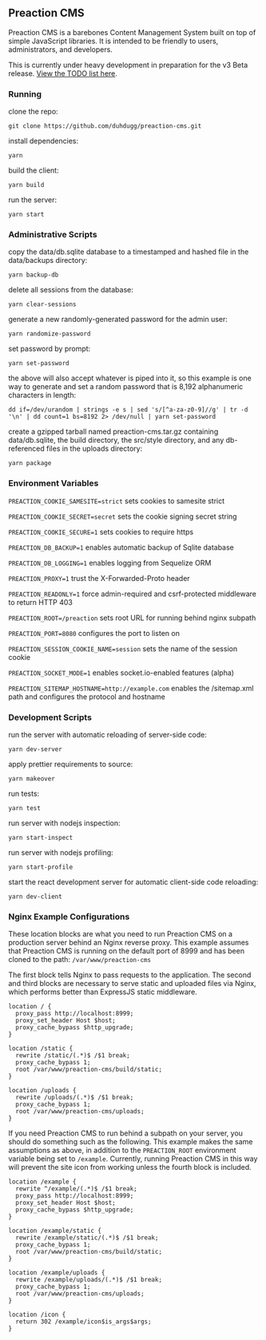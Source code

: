 ## Preaction CMS

Preaction CMS is a barebones Content Management System built on top of simple JavaScript libraries. It is intended to be friendly to users, administrators, and developers.

This is currently under heavy development in preparation for the v3 Beta release. [View the TODO list here](TODO-v3.md).

### Running

clone the repo:

`git clone https://github.com/duhdugg/preaction-cms.git`

install dependencies:

`yarn`

build the client:

`yarn build`

run the server:

`yarn start`

### Administrative Scripts

copy the data/db.sqlite database to a timestamped and hashed file in the data/backups directory:

`yarn backup-db`

delete all sessions from the database:

`yarn clear-sessions`

generate a new randomly-generated password for the admin user:

`yarn randomize-password`

set password by prompt:

`yarn set-password`

the above will also accept whatever is piped into it, so this example is one way to generate and set a random password that is 8,192 alphanumeric characters in length:

`dd if=/dev/urandom | strings -e s | sed 's/[^a-za-z0-9]//g' | tr -d '\n' | dd count=1 bs=8192 2> /dev/null | yarn set-password`

create a gzipped tarball named preaction-cms.tar.gz containing data/db.sqlite, the build directory, the src/style directory, and any db-referenced files in the uploads directory:

`yarn package`

### Environment Variables

`PREACTION_COOKIE_SAMESITE=strict` sets cookies to samesite strict

`PREACTION_COOKIE_SECRET=secret` sets the cookie signing secret string

`PREACTION_COOKIE_SECURE=1` sets cookies to require https

`PREACTION_DB_BACKUP=1` enables automatic backup of Sqlite database

`PREACTION_DB_LOGGING=1` enables logging from Sequelize ORM

`PREACTION_PROXY=1` trust the X-Forwarded-Proto header

`PREACTION_READONLY=1` force admin-required and csrf-protected middleware to return HTTP 403

`PREACTION_ROOT=/preaction` sets root URL for running behind nginx subpath

`PREACTION_PORT=8080` configures the port to listen on

`PREACTION_SESSION_COOKIE_NAME=session` sets the name of the session cookie

`PREACTION_SOCKET_MODE=1` enables socket.io-enabled features (alpha)

`PREACTION_SITEMAP_HOSTNAME=http://example.com` enables the /sitemap.xml path and configures the protocol and hostname

### Development Scripts

run the server with automatic reloading of server-side code:

`yarn dev-server`

apply prettier requirements to source:

`yarn makeover`

run tests:

`yarn test`

run server with nodejs inspection:

`yarn start-inspect`

run server with nodejs profiling:

`yarn start-profile`

start the react development server for automatic client-side code reloading:

`yarn dev-client`

### Nginx Example Configurations

These location blocks are what you need to run Preaction CMS on a production server behind an Nginx reverse proxy.
This example assumes that Preaction CMS is running on the default port of 8999 and has been cloned to the path: `/var/www/preaction-cms`

The first block tells Nginx to pass requests to the application.
The second and third blocks are necessary to serve static and uploaded files via Nginx, which performs better than ExpressJS static middleware.

```
location / {
  proxy_pass http://localhost:8999;
  proxy_set_header Host $host;
  proxy_cache_bypass $http_upgrade;
}

location /static {
  rewrite /static/(.*)$ /$1 break;
  proxy_cache_bypass 1;
  root /var/www/preaction-cms/build/static;
}

location /uploads {
  rewrite /uploads/(.*)$ /$1 break;
  proxy_cache_bypass 1;
  root /var/www/preaction-cms/uploads;
}
```

If you need Preaction CMS to run behind a subpath on your server, you should do something such as the following.
This example makes the same assumptions as above, in addition to the `PREACTION_ROOT` environment variable being set to `/example`.
Currently, running Preaction CMS in this way will prevent the site icon from working unless the fourth block is included.

```
location /example {
  rewrite ^/example/(.*)$ /$1 break;
  proxy_pass http://localhost:8999;
  proxy_set_header Host $host;
  proxy_cache_bypass $http_upgrade;
}

location /example/static {
  rewrite /example/static/(.*)$ /$1 break;
  proxy_cache_bypass 1;
  root /var/www/preaction-cms/build/static;
}

location /example/uploads {
  rewrite /example/uploads/(.*)$ /$1 break;
  proxy_cache_bypass 1;
  root /var/www/preaction-cms/uploads;
}

location /icon {
  return 302 /example/icon$is_args$args;
}
```
